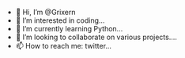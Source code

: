 - 👋 Hi, I’m @Grixern
- 👀 I’m interested in coding...
- 🌱 I’m currently learning Python...
- 💞️ I’m looking to collaborate on various projects....
- 📫 How to reach me: twitter...

<!---
Grixern/Grixern is a ✨ special ✨ repository because its `README.md` (this file) appears on your GitHub profile.
You can click the Preview link to take a look at your changes.
--->
